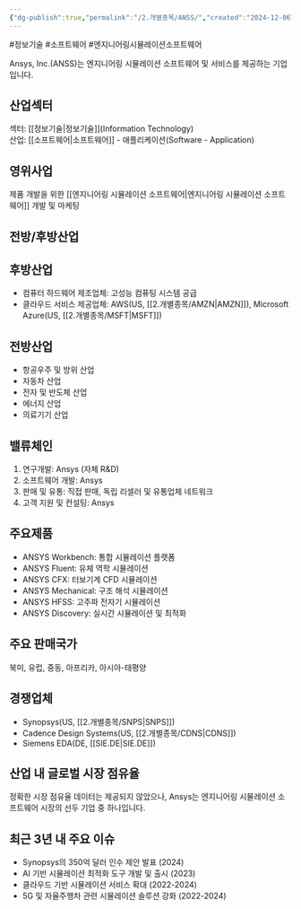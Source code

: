 ```yaml
---
{"dg-publish":true,"permalink":"/2.개별종목/ANSS/","created":"2024-12-06T21:35:22.509+09:00","updated":"2025-07-29T21:37:04.335+09:00"}
---
```


#정보기술 #소프트웨어 #엔지니어링시뮬레이션소프트웨어

Ansys, Inc.(ANSS)는 엔지니어링 시뮬레이션 소프트웨어 및 서비스를 제공하는 기업입니다.

## 산업섹터

섹터: [[정보기술\|정보기술]](Information Technology)  
산업: [[소프트웨어\|소프트웨어]] - 애플리케이션(Software - Application)

## 영위사업

제품 개발을 위한 [[엔지니어링 시뮬레이션 소프트웨어\|엔지니어링 시뮬레이션 소프트웨어]] 개발 및 마케팅

## 전방/후방산업

## 후방산업

- 컴퓨터 하드웨어 제조업체: 고성능 컴퓨팅 시스템 공급
- 클라우드 서비스 제공업체: AWS(US, [[2.개별종목/AMZN\|AMZN]]), Microsoft Azure(US, [[2.개별종목/MSFT\|MSFT]])

## 전방산업

- 항공우주 및 방위 산업
- 자동차 산업
- 전자 및 반도체 산업
- 에너지 산업
- 의료기기 산업

## 밸류체인

1. 연구개발: Ansys (자체 R&D)
2. 소프트웨어 개발: Ansys
3. 판매 및 유통: 직접 판매, 독립 리셀러 및 유통업체 네트워크
4. 고객 지원 및 컨설팅: Ansys

## 주요제품

- ANSYS Workbench: 통합 시뮬레이션 플랫폼
- ANSYS Fluent: 유체 역학 시뮬레이션
- ANSYS CFX: 터보기계 CFD 시뮬레이션
- ANSYS Mechanical: 구조 해석 시뮬레이션
- ANSYS HFSS: 고주파 전자기 시뮬레이션
- ANSYS Discovery: 실시간 시뮬레이션 및 최적화

## 주요 판매국가

북미, 유럽, 중동, 아프리카, 아시아-태평양

## 경쟁업체

- Synopsys(US, [[2.개별종목/SNPS\|SNPS]])
- Cadence Design Systems(US, [[2.개별종목/CDNS\|CDNS]])
- Siemens EDA(DE, [[SIE.DE\|SIE.DE]])

## 산업 내 글로벌 시장 점유율

정확한 시장 점유율 데이터는 제공되지 않았으나, Ansys는 엔지니어링 시뮬레이션 소프트웨어 시장의 선두 기업 중 하나입니다.

## 최근 3년 내 주요 이슈

- Synopsys의 350억 달러 인수 제안 발표 (2024)
- AI 기반 시뮬레이션 최적화 도구 개발 및 출시 (2023)
- 클라우드 기반 시뮬레이션 서비스 확대 (2022-2024)
- 5G 및 자율주행차 관련 시뮬레이션 솔루션 강화 (2022-2024)